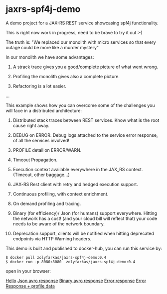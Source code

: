 # jaxrs-spf4j-demo
A demo project for  a JAX-RS REST service showcasing spf4j functionality.

This is right now work in progress, need to be brave to try it out :-)

The truth is: "We replaced our monolith with micro services so that every outage could be more like a murder mystery"

In our monolith we have some advantages:

1) A strack trace gives you a good/complete picture of what went wrong.

2) Profiling the monolith gives also a complete picture.

3) Refactoring is a lot easier.


...


This example shows how you can overcome some of the challenges you will face in a distributed architecture:

1) Distributed stack traces between REST services. Know what is the root cause right away.

2) DEBUG on ERROR. Debug logs attached to the  service error response, of all the services involved!

3) PROFILE detail on ERROR/WARN.

4) Timeout Propagation.

5) Execution context available everywhere in the JAX_RS context. (Timeout, other baggage...)

6) JAX-RS Rest client with retry and hedged execution support.

7) Continuous profiling, with context enrichment.

8) On demand profiling and tracing.

9) Binary (for efficiency)/ Json (for humans) support everywhere.
  Hitting the network has a cost! (and your cloud bill will reflect that)
  your code needs to be aware of the network boundary.

10) Deprecation support, clients will be notified when hitting deprecated endpoints via HTTP Warning headers.


This demo is built and published to docker-hub, you can run this service by:

```
$ docker pull zolyfarkas/jaxrs-spf4j-demo:0.4
$ docker run -p 8080:8080  zolyfarkas/jaxrs-spf4j-demo:0.4
```

open in your browser: 

 [Hello](http://127.0.0.1:8080/demo/helloResource/hello)
 [Json avro response](http://127.0.0.1:8080/demo/example/records?_Accept=application/json)
 [Binary avro response](http://127.0.0.1:8080/demo/example/records)
 [Error response](http://127.0.0.1:8080/demo/helloResource/aError)
 [Error Response + profile data](http://127.0.0.1:8080/demo/helloResource/slowBrokenHello?time=31)